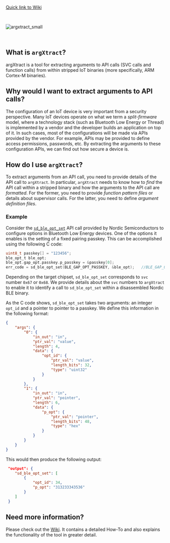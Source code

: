 [Quick link to Wiki](https://github.com/projectbtle/argXtract/wiki)


<br>

![argxtract_small](https://user-images.githubusercontent.com/29951305/103458078-9928f580-4cfc-11eb-8b3a-de2ed9bf490a.png)

<br>

## What is `argXtract`?
argXtract is a tool for extracting arguments to API calls (SVC calls and function calls) from within stripped IoT binaries (more specifically, ARM Cortex-M binaries). 

## Why would I want to extract arguments to API calls?
The configuration of an IoT device is very important from a security perspective. Many IoT devices operate on what we term a _split-firmware_ model, where a technology stack (such as Bluetooth Low Energy or Thread) is implemented by a vendor and the developer builds an application on top of it. In such cases, most of the configurations will be made via APIs provided by the vendor. For example, APIs may be provided to define access permissions, passwords, etc. By extracting the arguments to these configuration APIs, we can find out how secure a device is.

## How do I use `argXtract`?
To extract arguments from an API call, you need to provide details of the API call to `argXtract`. In particular, `argXtract` needs to know how to _find_ the API call within a stripped binary and how the arguments to the API call are _formatted_. For the former, you need to provide _function pattern files_ or details about supervisor calls. For the latter, you need to define _argument definition files_. 

### Example
Consider the [`sd_ble_opt_set`](https://infocenter.nordicsemi.com/index.jsp?topic=%2Fcom.nordic.infocenter.s132.api.v5.0.0%2Fgroup___b_l_e___c_o_m_m_o_n___f_u_n_c_t_i_o_n_s.html) API call provided by Nordic Semiconductors to configure options in Bluetooth Low Energy devices. One of the options it enables is the setting of a fixed pairing passkey. This can be accomplished using the following C code:
```c
uint8_t passkey[] = "123456"; 
ble_opt_t ble_opt; 
ble_opt.gap_opt.passkey.p_passkey = &passkey[0]; 
err_code = sd_ble_opt_set(BLE_GAP_OPT_PASSKEY, &ble_opt);   //BLE_GAP_OPT_PASSKEY = 34
```


Depending on the target chipset, `sd_ble_opt_set` corresponds to `svc` number `0x67` or `0x68`. We provide details about the `svc` numbers to `argXtract` to enable it to identify a call to `sd_ble_opt_set` within a disassembled Nordic BLE binary. 

As the C code shows, `sd_ble_opt_set` takes two arguments: an integer `opt_id` and a pointer to pointer to a passkey. We define this information in the following format:
```json
{
    "args": {
        "0": {
            "in_out": "in",
            "ptr_val": "value",
            "length": 4,
            "data": {
                "opt_id": {
                    "ptr_val": "value",
                    "length_bits": 32,
                    "type": "uint32"
                }
            }
        },
        "1": {
            "in_out": "in",
            "ptr_val": "pointer",
            "length": 6,
            "data": {
                "p_opt": {
                    "ptr_val": "pointer",
                    "length_bits": 48,
                    "type": "hex"
                }
            }
        }
    }
}
```

This would then produce the following output:
```json
 "output": {
    "sd_ble_opt_set": [
        {
            "opt_id": 34,
            "p_opt": "313233343536"
        }
    ]
 }
```

## Need more information?
Please check out the [Wiki](https://github.com/projectbtle/argXtract/wiki). It contains a detailed How-To and also explains the functionality of the tool in greater detail.



